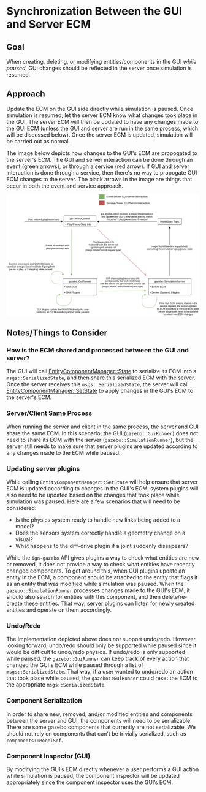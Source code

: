# Synchronization Between the GUI and Server ECM

## Goal
When creating, deleting, or modifying entities/components in the GUI _while paused_,
GUI changes should be reflected in the server once simulation is resumed.

## Approach
Update the ECM on the GUI side directly while simulation is paused.
Once simulation is resumed, let the server ECM know what changes took place in the GUI.
The server ECM will then be updated to have any changes made to the GUI ECM (unless the GUI and server are run in the same process, which will be discussed below).
Once the server ECM is updated, simulation will be carried out as normal.

The image below depicts how changes to the GUI's ECM are propogated to the server's ECM.
The GUI and server interaction can be done through an event (green arrows), or through a service (red arrow).
If GUI and server interaction is done through a service, then there's no way to propogate GUI ECM changes to the server.
The black arrows in the image are things that occur in both the event and service approach.

![gui_server_ecm_design](images/gui_server_ECM_sync_design.png)

## Notes/Things to Consider

### How is the ECM shared and processed between the GUI and server?
The GUI will call [EntityComponentManager::State](https://ignitionrobotics.org/api/gazebo/6.0/classignition_1_1gazebo_1_1EntityComponentManager.html#a8dbc9cf1c9eb4af335aebc178b6cb6f7) to serialize its ECM into a `msgs::SerializedState`, and then share this serialized ECM with the server.
Once the server receives this `msgs::SerializedState`, the server will call [EntityComponentManager::SetState](https://ignitionrobotics.org/api/gazebo/6.0/classignition_1_1gazebo_1_1EntityComponentManager.html#a573b9551891a135bce602344e73a2a36) to apply changes in the GUI's ECM to the server's ECM.

### Server/Client Same Process
When running the server and client in the same process, the server and GUI share the same ECM.
In this scenario, the GUI (`gazebo::GuiRunner`) does not need to share its ECM with the server (`gazebo::SimulationRunner`), but the server still needs to make sure that server plugins are updated according to any changes made to the ECM while paused.

### Updating server plugins
While calling `EntityComponentManager::SetState` will help ensure that server ECM is updated according to changes in the GUI's ECM, system plugins will also need to be updated based on the changes
that took place while simulation was paused.
Here are a few scenarios that will need to be considered:
* Is the physics system ready to handle new links being added to a model?
* Does the sensors system correctly handle a geometry change on a visual?
* What happens to the diff-drive plugin if a joint suddenly dissapears?

While the `ign-gazebo` API gives plugins a way to check what entities are new or removed, it does not provide a way to check what entities have recently changed components.
To get around this, when GUI plugins update an entity in the ECM, a component should be attached to the entity that flags it as an entity that was modified while simulation was paused.
When the `gazebo::SimulationRunner` processes changes made to the GUI's ECM, it should also search for entities with this component, and then delete/re-create these entities.
That way, server plugins can listen for newly created entities and operate on them accordingly.

### Undo/Redo
The implementation depicted above does not support undo/redo.
However, looking forward, undo/redo should only be supported while paused since it would be difficult to undo/redo physics.
If undo/redo is only supported while paused, the `gazebo::GuiRunner` can keep track of every action that changed the GUI's ECM while paused through a list of `msgs::SerializedState`.
That way, if a user wanted to undo/redo an action that took place while paused, the `gazebo::GuiRunner` could reset the ECM to the appropriate `msgs::SerializedState`.

### Component Serialization
In order to share new, removed, and/or modified entities and components between the server and GUI, the components will need to be serializable.
There are some gazebo components that currently are not serializable.
We should not rely on components that can't be trivially serialized, such as `components::ModelSdf`.

### Component Inspector (GUI)
By modifying the GUI’s ECM directly whenever a user performs a GUI action while simulation is paused,
the component inspector will be updated appropriately since the component inspector uses the GUI’s ECM.
